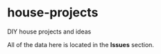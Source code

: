 # house-projects
DIY house projects and ideas

All of the data here is located in the **Issues** section.
